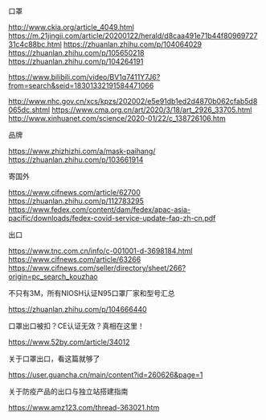 口罩

http://www.ckia.org/article_4049.html
https://m.21jingji.com/article/20200122/herald/d8caa491e71b44f8096972731c4c88bc.html
https://zhuanlan.zhihu.com/p/104064029
https://zhuanlan.zhihu.com/p/105650218
https://zhuanlan.zhihu.com/p/104264191

https://www.bilibili.com/video/BV1q7411Y7J6?from=search&seid=18301332191584471066

http://www.nhc.gov.cn/xcs/kpzs/202002/e5e91db1ed2d4870b062cfab5d8065dc.shtml
https://www.cma.org.cn/art/2020/3/18/art_2926_33705.html
http://www.xinhuanet.com/science/2020-01/22/c_138726106.htm


品牌

https://www.zhizhizhi.com/a/mask-paihang/
https://zhuanlan.zhihu.com/p/103661914

寄国外

https://www.cifnews.com/article/62700
https://zhuanlan.zhihu.com/p/112783295
https://www.fedex.com/content/dam/fedex/apac-asia-pacific/downloads/fedex-covid-service-update-faq-zh-cn.pdf

出口

https://www.tnc.com.cn/info/c-001001-d-3698184.html
https://www.cifnews.com/article/63266
https://www.cifnews.com/seller/directory/sheet/266?origin=pc_search_kouzhao


不只有3M，所有NIOSH认证N95口罩厂家和型号汇总

https://zhuanlan.zhihu.com/p/104666440

口罩出口被扣？CE认证无效？真相在这里！

https://www.52by.com/article/34012


关于口罩出口，看这篇就够了

https://user.guancha.cn/main/content?id=260626&page=1


关于防疫产品的出口与独立站搭建指南

https://www.amz123.com/thread-363021.htm

